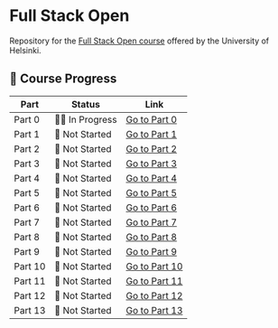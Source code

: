 # Full Stack Open
Repository for the [Full Stack Open course](https://fullstackopen.com/en/) offered by the University of Helsinki. 


## 🚀 Course Progress

| Part | Status | Link |
|------|--------|------|
| Part 0  | 👷‍♂️ In Progress | [Go to Part 0](https://github.com/LittleHaku/fullstackopen/tree/main/part0) |
| Part 1  | 🚧 Not Started | [Go to Part 1](https://github.com/LittleHaku/fullstackopen/tree/main/part1) |
| Part 2  | 🚧 Not Started | [Go to Part 2](https://github.com/LittleHaku/fullstackopen/tree/main/part2) |
| Part 3  | 🚧 Not Started | [Go to Part 3](https://github.com/LittleHaku/fullstackopen/tree/main/part3) |
| Part 4  | 🚧 Not Started | [Go to Part 4](https://github.com/LittleHaku/fullstackopen/tree/main/part4) |
| Part 5  | 🚧 Not Started | [Go to Part 5](https://github.com/LittleHaku/fullstackopen/tree/main/part5) |
| Part 6  | 🚧 Not Started | [Go to Part 6](https://github.com/LittleHaku/fullstackopen/tree/main/part6) |
| Part 7  | 🚧 Not Started | [Go to Part 7](https://github.com/LittleHaku/fullstackopen/tree/main/part7) |
| Part 8  | 🚧 Not Started | [Go to Part 8](https://github.com/LittleHaku/fullstackopen/tree/main/part8) |
| Part 9  | 🚧 Not Started | [Go to Part 9](https://github.com/LittleHaku/fullstackopen/tree/main/part9) |
| Part 10 | 🚧 Not Started | [Go to Part 10](https://github.com/LittleHaku/fullstackopen/tree/main/part10) |
| Part 11 | 🚧 Not Started | [Go to Part 11](https://github.com/LittleHaku/fullstackopen/tree/main/part11) |
| Part 12 | 🚧 Not Started | [Go to Part 12](https://github.com/LittleHaku/fullstackopen/tree/main/part12) |
| Part 13 | 🚧 Not Started | [Go to Part 13](https://github.com/LittleHaku/fullstackopen/tree/main/part13) |
